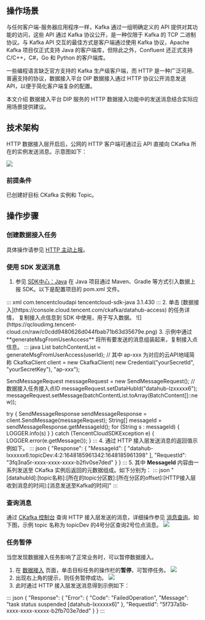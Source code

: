 ## 操作场景

与任何客户端-服务器应用程序一样，Kafka 通过一组明确定义的 API 提供对其功能的访问，这些 API 通过 Kafka 协议公开，是一种仅限于 Kafka 的 TCP 二进制协议。与 Kafka API 交互的最佳方式是客户端通过使用 Kafka 协议，Apache Kafka 项目仅正式支持 Java 的客户端库，但除此之外，Confluent 还正式支持 C/C++，C#，Go 和 Python 的客户端库。

一些编程语言缺乏官方支持的 Kafka 生产级客户端，而 HTTP 是一种广泛可用、普遍支持的协议，数据接入平台 DIP 数据接入通过 HTTP 协议公开消息发送 API，以便于简化客户端复杂的配置。

本文介绍 数据接入平台 DIP 服务的 HTTP 数据接入功能中的发送消息结合实际应用场景提供建议。

## 技术架构

HTTP 数据接入层开启后，公网的 HTTP 客户端可通过云 API 直接向 CKafka 所在的实例发送消息。示意图如下：

![](https://qcloudimg.tencent-cloud.cn/raw/37a35f97e9ede93e35b3a3567cc50884.jpg)

### 前提条件

已创建好目标 CKafka 实例和 Topic。

## 操作步骤

### 创建数据接入任务

具体操作请参见 [HTTP 主动上报](https://cloud.tencent.com/document/product/1591/74484)。


### 使用 SDK 发送消息

1. 参见 [SDK中心：Java](https://cloud.tencent.com/document/sdk/Java) 在 Java 项目通过 Maven、Gradle 等方式引入数据上报 SDK。以下是配置项目的 pom.xml 文件。
<dx-codeblock>
:::  xml
<dependency>
    <groupId>com.tencentcloudapi</groupId>
    <artifactId>tencentcloud-sdk-java</artifactId>
    <version>3.1.430</version>
</dependency>
:::
</dx-codeblock>
2. 单击 [数据接入](https://console.cloud.tencent.com/ckafka/datahub-access) 的任务详情， 复制接入点信息到 SDK 中使用，用于写入数据。
![](https://qcloudimg.tencent-cloud.cn/raw/c0cdd9480626d044fbab71b63d35679e.png)
3. 示例中通过 **generateMsgFromUserAccess** 将所有要发送的消息组装起来，复制接入点信息。
<dx-codeblock>
:::  java
List<BatchContent> batchContentList = generateMsgFromUserAccess(userId);
// 其中 ap-xxx 为对应的云API地域简称
CkafkaClient client = new CkafkaClient(
   new Credential("yourSecretId", "yourSecretKey"), "ap-xxx");
   
SendMessageRequest messageRequest = new SendMessageRequest();
// 数据接入任务接入点ID
messageRequest.setDataHubId("datahub-lzxxxxx6");
messageRequest.setMessage(batchContentList.toArray(BatchContent[]::new));

try {
  SendMessageResponse sendMessageResponse = client.SendMessage(messageRequest);
  String[] messageId = sendMessageResponse.getMessageId();
  for (String s : messageId) {
	 LOGGER.info(s)
  }
} catch (TencentCloudSDKException e) {
  LOGGER.error(e.getMessage());
}
:::
</dx-codeblock>
4. 通过 HTTP 接入层发送消息的返回值示例如下。
<dx-codeblock>
:::  json
{
    "Response": {
        "MessageId": [
            "datahub-lxxxxxx6:topicDev:4:2:1648185961342:1648185961398"
        ],
        "RequestId": "3fq3na5r-xxxx-xxxx-xxxx-b2fiv0se7ded"
    }
}
:::
</dx-codeblock>
5. 其中 **MessageId** 内容由一系列发送至 CKafka 实例后返回的元数据组成。如下分别为：
<dx-codeblock>
:::  json
"[datahubId]:[topic名称]:[所在的topic分区数]:[所在分区的offset]:[HTTP接入层收到消息的时间]:[消息发送至Kafka的时间]"
:::
</dx-codeblock>


### 查询消息

通过 [CKafka 控制台](https://cloud.tencent.com/document/product/597/53176) 查询 HTTP 接入层发送的消息，详细操作参见 [消息查询](https://cloud.tencent.com/document/product/597/53176)。如下图，示例 topic 名称为 topicDev 的4号分区查询2号位点消息。
![](https://qcloudimg.tencent-cloud.cn/raw/9aa559445ddd6053bc6bcba0eceb9cbf.png)


### 任务暂停

当您发现数据接入任务影响了正常业务时，可以暂停数据接入。

1. 在 [数据接入](https://console.cloud.tencent.com/ckafka/datahub-access) 页面，单击目标任务的操作栏的**暂停**，可暂停任务。
![](https://qcloudimg.tencent-cloud.cn/raw/d41b251855cc6f057c4cdb2497069f19.png)
2. 出现右上角的提示，则任务暂停成功。
![](https://qcloudimg.tencent-cloud.cn/raw/417a61130eefa1d41ee1a29bfdb4a394.png)
3. 此时通过 HTTP 接入层发送消息得到示例如下：
<dx-codeblock>
:::  json
{
    "Response": {
        "Error": {
            "Code": "FailedOperation",
            "Message": "task status suspended [datahub-lxxxxxx6]"
        },
        "RequestId": "5f737a5b-xxxx-xxxx-xxxxx-b2fb703e7ded"
    }
}
:::
</dx-codeblock>

